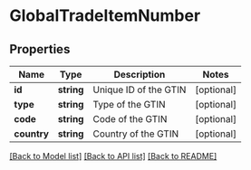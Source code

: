 # GlobalTradeItemNumber

## Properties
Name | Type | Description | Notes
------------ | ------------- | ------------- | -------------
**id** | **string** | Unique ID of the GTIN | [optional] 
**type** | **string** | Type of the GTIN | [optional] 
**code** | **string** | Code of the GTIN | [optional] 
**country** | **string** | Country of the GTIN | [optional] 

[[Back to Model list]](../README.md#documentation-for-models) [[Back to API list]](../README.md#documentation-for-api-endpoints) [[Back to README]](../README.md)


